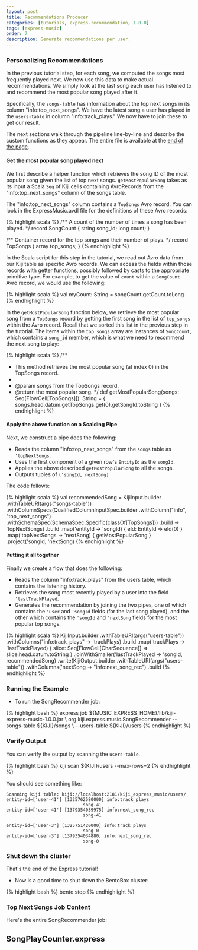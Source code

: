 ```yaml
---
layout: post
title: Recommendations Producer
categories: [tutorials, express-recommendation, 1.0.0]
tags: [express-music]
order: 7
description: Generate recommendations per user.
---
```


<h3 style="margin-top:0px;padding-top:10px;">Personalizing Recommendations</h3>

In the previous tutorial step, for each song, we computed the songs most frequently played next.  We
now use this data to make actual recommendations. We simply look at the last song each user has
listened to and recommend the most popular song played after it.

Specifically, the `songs-table` has information about the top next songs in its column
"info:top_next_songs". We have the latest song a user has played in the `users-table` in column
"info:track_plays." We now have to join these to get our result.

The next sections walk through the pipeline line-by-line and describe the custom functions as they appear.
The entire file is available at the [end of the page](#recommend-full-code).

#### Get the most popular song played next

We first describe a helper function which retrieves the song ID of the most popular song given the
list of top next songs. `getMostPopularSong` takes as its input a Scala `Seq` of Kiji cells
containing AvroRecords from the "info:top_next_songs" column of the songs table.

The "info:top_next_songs" column contains a `TopSongs` Avro record.  You can look in the
ExpressMusic.avdl file for the definitions of these Avro records:

{% highlight scala %}
  /** A count of the number of times a song has been played. */
  record SongCount {
    string song_id;
    long count;
  }

  /** Container record for the top songs and their number of plays. */
  record TopSongs {
     array<SongCount> top_songs;
  }
{% endhighlight %}

In the Scala script for this step in the tutorial, we read out Avro data from our Kiji table as
specific Avro records.  We can access the fields within those records with getter functions,
possibly followed by casts to the appropriate primitive type.  For example, to get the value of
`count` within a `SongCount` Avro record, we would use the following:

{% highlight scala %}
val myCount: String = songCount.getCount.toLong
{% endhighlight %}

In the `getMostPopularSong` function below, we retrieve the most popular song from a `TopSongs`
record by getting the first song in the list of `top_songs` within the Avro record.  Recall that we
sorted this list in the previous step in the tutorial.  The items within the `top_songs` array are
instances of `SongCount`, which contains a `song_id` member, which is what we need to recommend the
next song to play:

{% highlight scala %}
  /**
   * This method retrieves the most popular song (at index 0) in the TopSongs record.
   *
   * @param songs from the TopSongs record.
   * @return the most popular song.
   */
  def getMostPopularSong(songs: Seq[FlowCell[TopSongs]]): String = {
    songs.head.datum.getTopSongs.get(0).getSongId.toString
  }
{% endhighlight %}

#### Apply the above function on a Scalding Pipe

Next, we construct a pipe does the following:

* Reads the column "info:top_next_songs" from the `songs` table as `'topNextSongs`.
* Uses the first component of a given row's `EntityId` as the `songId`.
* Applies the above described `getMostPopularSong` to all the songs.
* Outputs tuples of `('songId, nextSong)`

The code follows:

{% highlight scala %}
  val recommendedSong = KijiInput.builder
      .withTableURI(args("songs-table"))
      .withColumnSpecs(QualifiedColumnInputSpec.builder
          .withColumn("info", "top_next_songs")
          .withSchemaSpec(SchemaSpec.Specific(classOf[TopSongs]))
          .build -> 'topNextSongs)
      .build
      .map('entityId -> 'songId) { eId: EntityId => eId(0) }
      .map('topNextSongs -> 'nextSong) { getMostPopularSong }
      .project('songId, 'nextSong)
{% endhighlight %}

#### Putting it all together

Finally we create a flow that does the following:

- Reads the column "info:track_plays" from the users table, which contains the listening history.
- Retrieves the song most recently played by a user into the field `'lastTrackPlayed`.
- Generates the recommendation by joining the two pipes, one of which contains the `'user` and
  `'songId` fields (for the last song played), and the other which contains the `'songId` and
  `'nextSong` fields for the most popular top songs.

{% highlight scala %}
  KijiInput.builder
      .withTableURI(args("users-table"))
      .withColumns("info:track_plays" -> 'trackPlays)
      .build
      .map('trackPlays -> 'lastTrackPlayed) {
          slice: Seq[FlowCell[CharSequence]] => slice.head.datum.toString }
      .joinWithSmaller('lastTrackPlayed -> 'songId, recommendedSong)
      .write(KijiOutput.builder
          .withTableURI(args("users-table"))
          .withColumns('nextSong -> "info:next_song_rec")
          .build
{% endhighlight %}

### Running the Example

* To run the SongRecommender job:

<div class="userinput">
{% highlight bash %}
express job ${MUSIC_EXPRESS_HOME}/lib/kiji-express-music-1.0.0.jar \
    org.kiji.express.music.SongRecommender --songs-table ${KIJI}/songs \
    --users-table ${KIJI}/users
{% endhighlight %}
</div>

### Verify Output

You can verify the output by scanning the `users-table`.

<div class="userinput">
{% highlight bash %}
kiji scan ${KIJI}/users --max-rows=2
{% endhighlight %}
</div>

You should see something like:

    Scanning kiji table: kiji://localhost:2181/kiji_express_music/users/
    entity-id=['user-41'] [1325762580000] info:track_plays
                                 song-41
    entity-id=['user-41'] [1379354039975] info:next_song_rec
                                 song-41

    entity-id=['user-3'] [1325751420000] info:track_plays
                                 song-0
    entity-id=['user-3'] [1379354034880] info:next_song_rec
                                 song-0

### Shut down the cluster

That's the end of the Express tutorial!

*  Now is a good time to shut down the BentoBox cluster:

<div class="userinput">
{% highlight bash %}
    bento stop
{% endhighlight %}
</div>

### Top Next Songs Job Content<a id="recommend-full-code"> </a>

Here's the entire SongRecommender job:

<div id="accordion-container">
  <h2 class="accordion-header"> SongPlayCounter.express </h2>
  <div class="accordion-content">
    <script src="http://gist-it.appspot.com/github/kijiproject/kiji-express-music/raw/kiji-express-music-1.0.0/src/main/scala/org/kiji/express/music/SongRecommender.scala"> </script>
  </div>
</div>
